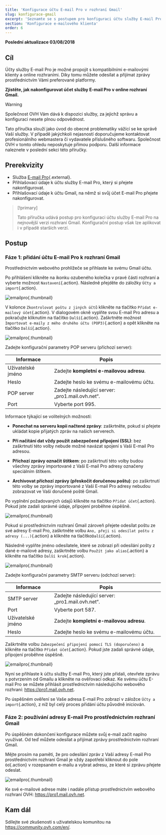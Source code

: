 ```yaml
---
title: 'Konfigurace účtu E-mail Pro v rozhraní Gmail'
slug: konfigurace-gmail
excerpt: 'Seznamte se s postupem pro konfiguraci účtu služby E-mail Pro </br>v online rozhraní Gmail'
section: 'Konfigurace e-mailového klienta'
order: 6
---
```


**Poslední aktualizace 03/08/2018**

## Cíl

Účty služby E-mail Pro je možné propojit s kompatibilními e-mailovými klienty a online rozhraními. Díky tomu můžete odesílat a přijímat zprávy prostřednictvím Vámi preferované platformy.

**Zjistěte, jak nakonfigurovat účet služby E-mail Pro v online rozhraní Gmail.**

> [!warning]
>
> Společnost OVH Vám dává k dispozici služby, za jejichž správu a konfiguraci nesete plnou odpovědnost.  
> 
> Tato příručka slouží jako úvod do obecné problematiky vážící se ke správě Vaší služby. V případě jakýchkoli nejasností doporučujeme kontaktovat profesionálního webmastera či vydavatele příslušného softwaru.  Společnost OVH v tomto ohledu neposkytuje přímou podporu. Další informace naleznete v poslední sekci této příručky.
> 

## Prerekvizity

- Služba [E-mail Pro](https://www.ovh.cz/emails/email-pro/){.external}.
- Přihlašovací údaje k účtu služby E-mail Pro, který si přejete nakonfigurovat.
- Přihlašovací údaje k účtu Gmail, na němž si svůj účet E-mail Pro přejete nakonfigurovat.

> [!primary]
>
> Tato příručka udává postup pro konfiguraci účtu služby E-mail Pro na nejnovější verzi rozhraní Gmail. Konfigurační postup však lze aplikovat i v případě starších verzí. 
>

## Postup

### Fáze 1: přidání účtu E-mail Pro k rozhraní Gmail

Prostřednictvím webového prohlížeče se přihlaste ke svému Gmail účtu. 

Po přihlášení klikněte na ikonku ozubeného kolečka v pravé části rozhraní a vyberte možnost `Nastavení`{.action}. Následně přejděte do záložky `Účty a import`{.action}. 

![emailpro](images/configuration-gmail-web-step1.png){.thumbnail}

V kolonce `Zkontrolovat poštu z jiných účtů` klikněte na tlačítko `Přidat e-mailový účet`{.action}. V dialogovém okně vyplňte svou E-mail Pro adresu a pokračujte kliknutím na tlačítko `Další`{.action}. Zaškrtněte možnost `Importovat e-maily z mého druhého účtu (POP3)`{.action} a opět klikněte na tlačítko `Další`{.action}.

![emailpro](images/configuration-gmail-web-step2.png){.thumbnail}

Zadejte konfigurační parametry POP serveru (příchozí server):

|Informace|Popis| 
|---|---| 
|Uživatelské jméno|Zadejte **kompletní e-mailovou adresu**.|  
|Heslo|Zadejte heslo ke svému e-mailovému účtu.|
|POP server|Zadejte následující server: „pro1.mail.ovh.net“.|
|Port|Vyberte port 995.|

Informace týkající se volitelných možností:

- **Ponechat na serveru kopii načtené zprávy**: zaškrtněte, pokud si přejete ukládat kopie přijatých zpráv na našich serverech.

- **Při načítání dat vždy použít zabezpečené připojení (SSL)**: bez zaškrtnutí této volby nebude možné navázat spojení s Vaší E-mail Pro adresou.

- **Příchozí zprávy označit štítkem**: po zaškrtnutí této volby budou všechny zprávy importované z Vaší E-mail Pro adresy označeny speciálním štítkem.

- **Archivovat příchozí zprávy (přeskočit doručenou poštu)**: po zaškrtnutí této volby se zprávy importované z Vaší E-mail Pro adresy nebudou zobrazovat ve Vaší doručené poště Gmail.


Po vyplnění požadovaných údajů klikněte na tlačítko `Přidat účet`{.action}. Pokud jste zadali správné údaje, připojení proběhne úspěšně. 

![emailpro](images/configuration-gmail-web-step3.png){.thumbnail}

Pokud si prostřednictvím rozhraní Gmail zároveň přejete odesílat poštu ze své adresy E-mail Pro, zaškrtněte volbu `Ano, přeji si odesílat poštu z adresy (...)`{.action} a klikněte na tlačítko`Další`{.action}. 

Následně vyplňte jméno odesílatele, které se zobrazí při odesílání pošty z dané e-mailové adresy, zaškrtněte volbu `Použít jako alias`{.action} a klikněte na tlačítko `Další krok`{.action}.

![emailpro](images/configuration-gmail-web-step4.png){.thumbnail}

Zadejte konfigurační parametry SMTP serveru (odchozí server):

|Informace|Popis| 
|---|---| 
|SMTP server|Zadejte následující server: „pro1.mail.ovh.net“.|
|Port|Vyberte port 587.|
|Uživatelské jméno|Zadejte **kompletní e-mailovou adresu**.|  
|Heslo|Zadejte heslo ke svému e-mailovému účtu.|

Zaškrtněte volbu `Zabezpečení připojení pomocí TLS (doporučeno)` a klikněte na tlačítko `Přidat účet`{.action}. Pokud jste zadali správné údaje, připojení proběhne úspěšně. 

![emailpro](images/configuration-gmail-web-step5.png){.thumbnail}

Nyní se přihlaste k účtu služby E-mail Pro, který jste přidali, otevřete zprávu s potvrzením od Gmailu a klikněte na ověřovací odkaz.
 Ke svému účtu E-mail Pro se můžete přihlásit prostřednictvím následujícího webového rozhraní: <https://pro1.mail.ovh.net>. 

Po úspěšném ověření se Vaše adresa E-mail Pro zobrazí v záložce `Účty a import`{.action}, z níž byl celý proces přidání účtu původně iniciován.

### Fáze 2: používání adresy E-mail Pro prostřednictvím rozhraní Gmail

Po úspěšném dokončení konfigurace můžete svůj e-mail začít naplno využívat. Od teď můžete odesílat a přijímat zprávy prostřednictvím rozhraní Gmail.

Mějte prosím na paměti, že pro odesílání zpráv z Vaší adresy E-mail Pro prostřednictvím rozhraní Gmail je vždy zapotřebí kliknout do pole `Od`{.action} v rozepsaném e-mailu a vybrat adresu, ze které si zprávu přejete odeslat. 

![emailpro](images/configuration-gmail-web-step6.png){.thumbnail}

Ke své e-mailové adrese máte i nadále přístup prostřednictvím webového rozhraní OVH: <https://pro1.mail.ovh.net>. 

## Kam dál

Sdílejte své zkušenosti s uživatelskou komunitou na <https://community.ovh.com/en/>.
